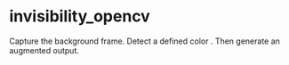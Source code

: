 # invisibility_opencv
Capture the background frame. Detect a defined color . Then generate an augmented output. 
